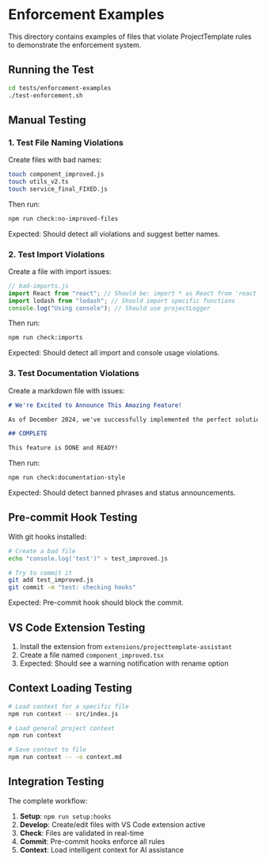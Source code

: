 # Enforcement Examples

This directory contains examples of files that violate ProjectTemplate rules to demonstrate the enforcement system.

## Running the Test

```bash
cd tests/enforcement-examples
./test-enforcement.sh
```

## Manual Testing

### 1. Test File Naming Violations

Create files with bad names:

```bash
touch component_improved.js
touch utils_v2.ts
touch service_final_FIXED.js
```

Then run:

```bash
npm run check:no-improved-files
```

Expected: Should detect all violations and suggest better names.

### 2. Test Import Violations

Create a file with import issues:

```javascript
// bad-imports.js
import React from "react"; // Should be: import * as React from 'react'
import lodash from "lodash"; // Should import specific functions
console.log("Using console"); // Should use projectLogger
```

Then run:

```bash
npm run check:imports
```

Expected: Should detect all import and console usage violations.

### 3. Test Documentation Violations

Create a markdown file with issues:

```markdown
# We're Excited to Announce This Amazing Feature!

As of December 2024, we've successfully implemented the perfect solution!

## COMPLETE

This feature is DONE and READY!
```

Then run:

```bash
npm run check:documentation-style
```

Expected: Should detect banned phrases and status announcements.

## Pre-commit Hook Testing

With git hooks installed:

```bash
# Create a bad file
echo "console.log('test')" > test_improved.js

# Try to commit it
git add test_improved.js
git commit -m "test: checking hooks"
```

Expected: Pre-commit hook should block the commit.

## VS Code Extension Testing

1. Install the extension from `extensions/projecttemplate-assistant`
2. Create a file named `component_improved.tsx`
3. Expected: Should see a warning notification with rename option

## Context Loading Testing

```bash
# Load context for a specific file
npm run context -- src/index.js

# Load general project context
npm run context

# Save context to file
npm run context -- -o context.md
```

## Integration Testing

The complete workflow:

1. **Setup**: `npm run setup:hooks`
2. **Develop**: Create/edit files with VS Code extension active
3. **Check**: Files are validated in real-time
4. **Commit**: Pre-commit hooks enforce all rules
5. **Context**: Load intelligent context for AI assistance
